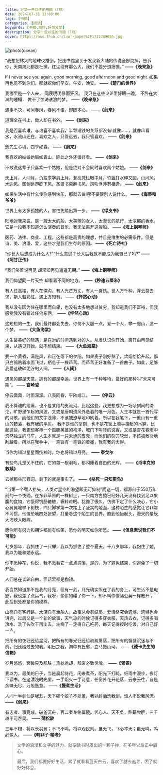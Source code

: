 ```yaml
---
title: 分享一些以往的书摘（7月）
date: 2024-07-31 13:00:00
tags: [书摘]
categories: [阅读]
keywords: [书摘,摘抄,好句分享]
description: 分享一些以往的书摘（7月）
cover: https://oss.fhub.cn/ixor-paper%2F1733389086.jpg
---
```

![photo(ocean)](https://oss.fhub.cn/ixor-paper%2F1733389086.jpg)

“我想把林大的地球仪推倒，把图书馆里关于发现新大陆的传说全部烧掉，告诉你，天南海北都是杜撰，红尘没有那么大，我们不要分道扬镳。”
**——《晚来急》**

If I never see you again, good morning, good afternoon and good night.
如果再也见不到你们，那就祝你们早安，午安，晚安。
**——《楚门的世界》**

我哪里是一个人来，
同寝明明暴雨狂风。
我只在这些议论里好眠一晚，
不卧在大海的睡榻，
做不了惊涛骇浪的梦。
**——《晚来急》**

遇事不决，可问春风，春风不语，即随本心。
**——《剑来》**

道理全在书上，做人却在书外。
**——《剑来》**

我是否喜欢谁，与谁喜不喜欢我，半颗铜钱的关系都没有!就像......，就像山看水，水流山还在，喜欢之人，只管远去，我只管喜欢。
**——《剑来》**

愿先生心境，四季如春。
**——《剑来》**

我喜欢的姑娘她眉如青山，除此之外还很好看。
**——《剑来》**

不敢说这辈子只喜欢一个姑娘，但是绝对不会同时喜欢两个姑娘。
**——《剑来》**

天上月，人间月，负笈求学肩上月，登高凭栏眼中月，竹篮打水碎又圆，山间风，水边风，御剑远游脚下风，圣贤书斋翻书风，风吹浮萍有相逢。
**——《剑来》**

如果生活中有什么使你感到快乐，那就去做吧!不要管别人说什么。
**——《海蒂和爷爷》**

世界上有太多孤独的人，害怕先踏出第一步。
**——《绿皮书》**

陆地对我来说，是一艘太大的船，太美丽的女人，太漫长的航行，太浓郁的香水，它是一段我不知道怎么演奏的音乐，我无法离开这艘船。
**——《海上钢琴师》**

医药、法律、商业、工程，这些都是高贵的理想，并且是维生的必需条件。但是诗、美、浪漫、爱，这些才是我们生存的原因。
**——《死亡诗社》**

“你长大后想成为什么人?”“什么意思？长大后我就不能成为我自己了吗?”
**——《阿甘正传》**

“我们笑着说再见 却深知再见遥遥无期。”
**——《海上钢琴师》**

我们仰望同一片天空 却看着不同的地方。
**——《秒速五厘米》**

有人住高楼，有人在深沟，有人光芒万丈，有人一身锈。世人万千种，浮云莫去求，斯人若彩虹，遇上方知有。
**——《怦然心动》**

我从没有因为住在哪里而自卑，也没有太多地想过贫穷，我知道我们不富裕，但我感觉我没有错过任何东西。
**——《怦然心动》**

这短短的一生，我们最终都会失去，你何不大胆一点，爱一个人，攀一座山，追一个梦。
**——《大鱼海棠》**

人生最美好的际遇，是在对的时间遇到对的人。从发认识你开始，离开由再见结束，从遇见开始，就不想结束。
**——《大鱼海棠》**

要一个黄昏，满是风，和正在落下的夕阳。如果麦子刚好熟了，炊烟恰恰升起。那只白鸽贴着水面飞过，栖息于一棵芦苇。而芦苇正好准备了一首曲子。如此，足够我爱这破碎泥泞的人间。
**——《人间》**

遇见的都是天意，拥有的都是幸运，世界上有一千种等待，最好的那种叫“未来可期”。
**—— 宫崎骏**

停云霭霭，时雨濛濛。八表同昏，平陆成江。
**——《停云》**

我不算谁的附庸，也不是某段的支流河。比起这些，我更想成为一场顷刻间的滂沱，旷野里乍起的风波，又或是唐朝遗风外悬着的唯一月色。人生本就是一首代写的诗歌，而他们的文字浅薄，不该被潦草地印刷着。所以在我笔下，一重山有一重山的错落，我有我的平仄。
我不是谁的复刻，也不是花窗上顺手挂起的木铎。比起这些，我更想客串一个孤胆英雄的袍泽，城门下叫阵的说客，又或是杏花春雨中悠然独立的马车。人生本就是一只未琢的皮壳，而他们的刻刀软弱，不该被敷衍地刮蹭着。所以在我手中，一笔锋有一笔锋的着墨，我有我的舍得。

当你为错过星星而伤神时，你也将错过月亮。
**—— 泰戈尔**

有些鸟儿是关不住的，它的每一根羽毛，都闪耀着自由的光辉。
**——《肖申克的救赎》**

去掉那些形容词，剩下的就是事实了。
**——《杀死一只知更鸟》**

“当第一个智人抬头，人类对星空的渴望即无可抑制”而这一切，都源自于550万年前的一个夜晚。在东非草原的一棵树上，一只南方古猿已经好几天没有找到足以果腹的食物，它饿得饥肠辘辘，辗转难眠。犹豫了很久，仿佛下定了什么决心，它小心翼翼地攀下树枝，四只脚掌第一次踏上了坚实的地面，这种陌生的感觉让它非常不习惯。他惶恐地四处张望，打量着这个陌生的世界。直到他抬起头，漫天的星辰大海映入眼眸。

愿你所有努力和期许都能有结果，愿你的明天如你所愿。
**——《信息素说我们不可能》**

七岁那年，我抓住了一只蝉，我以为抓住了整个夏天。十八岁那年，我抱住了她，我以为能和她永远。

你不愿种花，你说，我不愿看它一点点凋落。是的，为了避免结束，你避免了一切开始。

人们总在谈论自由，但话里都是枷锁。

我当然知道那不是我的月亮，但有一刻，月光确实照在了我的身上，可生活不是电影，我也差了点运气，我呀，偷偷的碰了你一下，却不料你像蒲公英一样散开 ，此后到处都是你的模样。

山高自有客行路，水深自有渡船人，故事总会有结局，爱情终究会遗憾，遗憾也会讲完，过后又是一个新的故事，天气凉的时候记得多穿衣服，天热去衣，记得多喝热水，洗了头吹干再出去，生病了一定得自己吃药，每天记得按时吃饭，对自己好一点。

把所有的夜归还给星河，把所有的春光归还给疏疏篱落，把所有的慵慵沉迷与不前，归还给过去的我。明日之我，胸中有丘壑，立马振山河。
**——《德卡先生的信箱》**

岁月悠悠，衰微只及肌肤；热枕抛却，颓废必致灵魂。
**——《青春》**

我以为，最美的日子，当是晨起侍花，闲来煮茶，阳光下打盹，细雨中漫步，夜灯下读书。在这清浅时光里，一手烟火一手诗意，任窗外花开花落，云来云往，自是余味无尽，万般惬意。
**——《慢煮生活》**

人间一半剑仙是我友，天下哪个娘子不娇羞，我以醇酒洗我剑，谁人不说我风流。
**——《剑来》**

有志者、事竟成，破釜沉舟，百二秦关终属楚。苦心人、天不负，卧薪尝胆，三千越甲可吞吴。
**—— 蒲松龄**

三年不翅，将以长羽翼；不飞不鸣，将以观民则。虽无飞，飞必冲天；虽无鸣，鸣必惊人。
**——《韩非子·喻老》**

> 文学的浪漫和文字的魅力，就像读书时发出的一颗子弹，在多年以后正中眉心。
>
> 最后，我们都要好好生活，累了就看看蓝天白云，喜欢了就去追寻，困了就好好休息。
